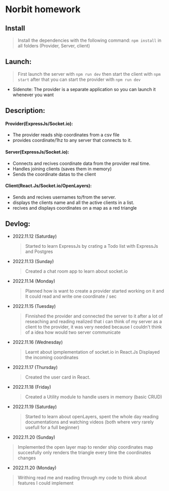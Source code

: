 # Norbit homework

## Install
> Install the dependencies with the following command:
> `npm install` in all folders (Provider, Server, client)

## Launch:
> First launch the server with `npm run dev`
> then start the client with `npm start`
> after that you can start the provider with `npm run dev`
- Sidenote: The provider is a separate application so you can launch it whenever you want

## Description:

#### Provider(ExpressJs/Socket.io):
  - The provider reads ship coordinates from a csv file
  - provides coordinate/1hz to any server that connects to it.
  
#### Server(ExpressJs/Socket.io):

  - Connects and recives coordinate data from the provider real time.
  - Handles joining clients (saves them in memory)
  - Sends the coordinate datas to the client
  
#### Client(React.Js/Socket.io/OpenLayers):

  - Sends and recives usernames to/from the server.
  - displays the clients name and all the active clients in a list.
  - recives and displays coordinates on a map as a red triangle


## Devlog:
 - 2022.11.12 (Saturday)
 
    > Started to learn ExpressJs by
    > crating a Todo list with ExpressJs and Postgres
    
 - 2022.11.13 (Sunday)
 
    > Created a chat room app to learn about socket.io
    
 - 2022.11.14 (Monday)
 
    > Planned how is want to create a provider
    > started working on it and It could read and write one coordinate / sec
    
 - 2022.11.15 (Tuesday)
 
    > Finnished the provider and connected the server to it
    > after a lot of reseaching and reading realized that i can
    > think of my server as a client to the provider, it was very needed because 
    > I couldn't think of a idea how would two server communicate
    
 - 2022.11.16 (Wednesday)
 
    > Learnt about ipmplementation of socket.io in React.Js
    > Displayed the incoming coordinates
    
 - 2022.11.17 (Thursday)
 
    > Created the user card in React.
    
 - 2022.11.18 (Friday)
 
    > Created a Utility module to handle users in memory (basic CRUD)
    
 - 2022.11.19 (Saturday)
 
    > Started to learn about openLayers, spent the whole day reading documentations
    > and watching videos (both where very rarely usefull for a full beginner)
    
 - 2022.11.20 (Sunday)
 
  > Implemented the open layer map to render ship coordinates
  > map succesfully only renders the triangle every time the coordinates changes
  
 - 2022.11.20 (Monday)
 
  > Writhing read me and reading through my code to think about features I could implement
  
